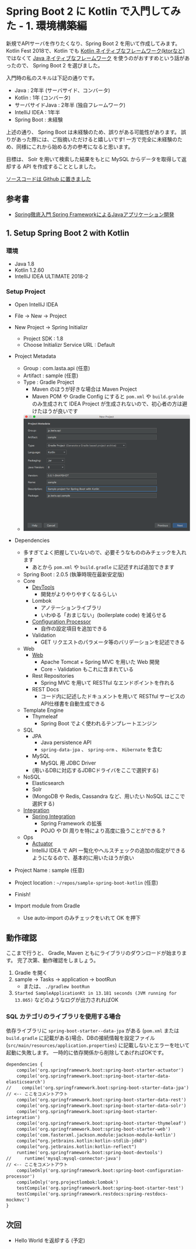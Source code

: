 # Spring Boot 2 に Kotlin で入門してみた - 1. 環境構築編
新規でAPIサーバを作りたくなり、Spring Boot 2 を用いて作成してみます。
Kotlin Fest 2018で、Kotlin でも [Kotlin ネイティブなフレームワーク(ktorなど)][ktor] ではなくて [Java ネイティブなフレームワーク][Kotlin Fest 2018] を使うのがおすすめという話があったので、 Spring Boot 2 を選びました。

入門時の私のスキルは下記の通りです。

* Java : 2年半 (サーバサイド、コンバータ)
* Kotlin : 1年 (コンバータ)
* サーバサイドJava : 2年半 (独自フレームワーク)
* IntelliJ IDEA : 1年半
* Spring Boot : 未経験

上述の通り、 Spring Boot は未経験のため、誤りがある可能性があります。
誤りがあった際には、ご指摘いただけると嬉しいです!
一方で完全に未経験のため、同様にこれから始める方の参考になると思います。

目標は、 Solr を用いて検索した結果をもとに MySQL からデータを取得して返却する API を作成することとしました。

[ソースコードは Github に置きました][github]

[ktor]: https://qiita.com/lasta/items/2c25ae5a875ba8da4f8a
[Kotlin Fest 2018]: http://tech.connehito.com/entry/2018/08/31/131552
[github]: https://github.com/lasta/sample-spring-boot-kotlin/tree/qiita/1-setup

## 参考書
* [Spring徹底入門 Spring FrameworkによるJavaアプリケーション開発](https://www.amazon.co.jp/gp/product/B01IEWNLBU/ref=oh_aui_d_detailpage_o01_?ie=UTF8&psc=1)

## 1. Setup Spring Boot 2 with Kotlin
### 環境
* Java 1.8
* Kotlin 1.2.60
* IntelliJ IDEA ULTIMATE 2018-2

### Setup Project
* Open IntelliJ IDEA
* File -> New -> Project 
* New Project -> Spring Initializr
  * Project SDK : 1.8
  * Choose Initializr Service URL : Default
* Project Metadata
  * Group : com.lasta.api (任意)
  * Artifact : sample (任意)
  * Type : Gradle Project
    * Maven のほうが好きな場合は Maven Project
    * Maven POM や Gradle Config にすると `pom.xml` や `build.gralde` のみ生成されて IDEA Project が生成されないので、初心者の方は避けたほうが良いです
  * ![Project Metadata]( ./assets/1/1_project_metadata.png )
* Dependencies
  * 多すぎてよく把握していないので、必要そうなもののみチェックを入れます
    * あとから `pom.xml` や `build.gradle` に記述すれば追加できます
  * Spring Boot : 2.0.5 (執筆時現在最新安定版)
  * Core
    * [DevTools](https://docs.spring.io/spring-boot/docs/2.0.5.RELEASE/reference/htmlsingle/#using-boot-devtools)
      * 開発がよりやりやすくなるらしい
    * Lombok
      * アノテーションライブラリ
      * いわゆる「おまじない」(boilerplate code) を減らせる
    * [Configuration Processor](https://docs.spring.io/spring-boot/docs/2.0.5.RELEASE/reference/htmlsingle/#configuration-metadata-annotation-processor)
      * 自作の設定項目を追加できる
    * Validation
      * GET リクエストのパラメータ等のバリデーションを記述できる
  * Web
    * [Web](https://docs.spring.io/spring-boot/docs/2.0.5.RELEASE/reference/htmlsingle/#boot-features-developing-web-applications)
      * Apache Tomcat + Spring MVC を用いた Web 開発
      * Core - Validation もこれに含まれている
    * Rest Repositories
      * Spring MVC を用いて RESTful なエンドポイントを作れる
    * REST Docs
      * コード内に記述したドキュメントを用いて RESTful サービスのAPI仕様書を自動生成できる
  * Template Engine
    * Thymeleaf
      * Spring Boot でよく使われるテンプレートエンジン
  * SQL
    * JPA
      * Java persistence API
      * `spring-data-jpa` 、 `spring-orm` 、 `Hibernate` を含む
    * MySQL
      * MySQL 用 JDBC Driver
    * (用いるDBに対応するJDBCドライバをここで選択する)
  * NoSQL
    * Elasticsearch
    * Solr
    * (MongoDB や Redis, Cassandra など、用いたい NoSQL はここで選択する)
  * [Integration](http://spring.io/projects/spring-integration)
    * [Spring Integration](https://docs.spring.io/spring-boot/docs/2.0.5.RELEASE/reference/htmlsingle/#boot-features-integration)
      * Spring Framework の拡張
      * POJO や DI 周りを特により高度に扱うことができる ?
  * Ops
    * [Actuator](https://docs.spring.io/spring-boot/docs/2.0.5.RELEASE/reference/htmlsingle/#production-ready)
    * IntelliJ IDEA で API 一覧化やヘルスチェックの追加の指定ができるようになるので、基本的に用いたほうが良い
* Project Name : sample (任意)
* Project location : `~/repos/sample-spring-boot-kotlin` (任意)
* Finish!


* Import module from Gradle
  * Use auto-import のみチェックをいれて OK を押下

## 動作確認
ここまで行うと、 Gradle, Maven ともにライブラリのダウンロードが始まります。
完了次第、動作確認をしましょう。

1. Gradle を開く
2. sample -> Tasks -> application -> bootRun
   * または、 `./gradlew bootRun`
3. `Started SampleApplicationKt in 13.181 seconds (JVM running for 13.865)` などのようなログが出力されればOK

### SQL カテゴリのライブラリを使用する場合
依存ライブラリに `spring-boot-starter--data-jpa` がある (`pom.xml` または `build.gradle` に記載がある)場合、DBの接続情報を設定ファイル (`src/main/resources/application.properties`) に記載しないとエラーを吐いて起動に失敗します。
一時的に依存関係から削除してあげればOKです。

```groovy:一時的にJPA,MySQLを用いないようにする
dependencies {
    compile('org.springframework.boot:spring-boot-starter-actuator')
    compile('org.springframework.boot:spring-boot-starter-data-elasticsearch')
//    compile('org.springframework.boot:spring-boot-starter-data-jpa') // <-- ここをコメントアウト
    compile('org.springframework.boot:spring-boot-starter-data-rest')
    compile('org.springframework.boot:spring-boot-starter-data-solr')
    compile('org.springframework.boot:spring-boot-starter-integration')
    compile('org.springframework.boot:spring-boot-starter-thymeleaf')
    compile('org.springframework.boot:spring-boot-starter-web')
    compile('com.fasterxml.jackson.module:jackson-module-kotlin')
    compile("org.jetbrains.kotlin:kotlin-stdlib-jdk8")
    compile("org.jetbrains.kotlin:kotlin-reflect")
    runtime('org.springframework.boot:spring-boot-devtools')
//     runtime('mysql:mysql-connector-java')                           // <-- ここをコメントアウト
    compileOnly('org.springframework.boot:spring-boot-configuration-processor')
    compileOnly('org.projectlombok:lombok')
    testCompile('org.springframework.boot:spring-boot-starter-test')
    testCompile('org.springframework.restdocs:spring-restdocs-mockmvc')
}
```

## 次回
* Hello World を返却する (予定)

